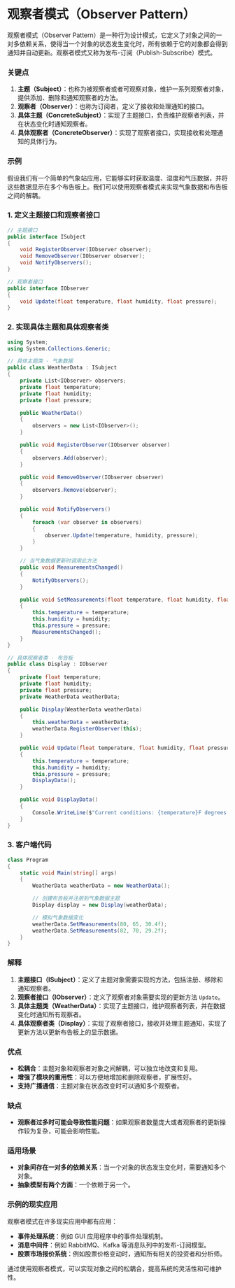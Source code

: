 # 观察者模式（Observer Pattern）

观察者模式（Observer Pattern）是一种行为设计模式，它定义了对象之间的一对多依赖关系，使得当一个对象的状态发生变化时，所有依赖于它的对象都会得到通知并自动更新。观察者模式又称为发布-订阅（Publish-Subscribe）模式。

### 关键点

1. **主题（Subject）**：也称为被观察者或者可观察对象，维护一系列观察者对象，提供添加、删除和通知观察者的方法。
2. **观察者（Observer）**：也称为订阅者，定义了接收和处理通知的接口。
3. **具体主题（ConcreteSubject）**：实现了主题接口，负责维护观察者列表，并在状态变化时通知观察者。
4. **具体观察者（ConcreteObserver）**：实现了观察者接口，实现接收和处理通知的具体行为。

### 示例

假设我们有一个简单的气象站应用，它能够实时获取温度、湿度和气压数据，并将这些数据显示在多个布告板上。我们可以使用观察者模式来实现气象数据和布告板之间的解耦。

### 1. 定义主题接口和观察者接口

```csharp
// 主题接口
public interface ISubject
{
    void RegisterObserver(IObserver observer);
    void RemoveObserver(IObserver observer);
    void NotifyObservers();
}

// 观察者接口
public interface IObserver
{
    void Update(float temperature, float humidity, float pressure);
}
```

### 2. 实现具体主题和具体观察者类

```csharp
using System;
using System.Collections.Generic;

// 具体主题类 - 气象数据
public class WeatherData : ISubject
{
    private List<IObserver> observers;
    private float temperature;
    private float humidity;
    private float pressure;

    public WeatherData()
    {
        observers = new List<IObserver>();
    }

    public void RegisterObserver(IObserver observer)
    {
        observers.Add(observer);
    }

    public void RemoveObserver(IObserver observer)
    {
        observers.Remove(observer);
    }

    public void NotifyObservers()
    {
        foreach (var observer in observers)
        {
            observer.Update(temperature, humidity, pressure);
        }
    }

    // 当气象数据更新时调用此方法
    public void MeasurementsChanged()
    {
        NotifyObservers();
    }

    public void SetMeasurements(float temperature, float humidity, float pressure)
    {
        this.temperature = temperature;
        this.humidity = humidity;
        this.pressure = pressure;
        MeasurementsChanged();
    }
}

// 具体观察者类 - 布告板
public class Display : IObserver
{
    private float temperature;
    private float humidity;
    private float pressure;
    private WeatherData weatherData;

    public Display(WeatherData weatherData)
    {
        this.weatherData = weatherData;
        weatherData.RegisterObserver(this);
    }

    public void Update(float temperature, float humidity, float pressure)
    {
        this.temperature = temperature;
        this.humidity = humidity;
        this.pressure = pressure;
        DisplayData();
    }

    public void DisplayData()
    {
        Console.WriteLine($"Current conditions: {temperature}F degrees and {humidity}% humidity");
    }
}
```

### 3. 客户端代码

```csharp
class Program
{
    static void Main(string[] args)
    {
        WeatherData weatherData = new WeatherData();

        // 创建布告板并注册到气象数据主题
        Display display = new Display(weatherData);

        // 模拟气象数据变化
        weatherData.SetMeasurements(80, 65, 30.4f);
        weatherData.SetMeasurements(82, 70, 29.2f);
    }
}
```

### 解释

1. **主题接口（ISubject）**：定义了主题对象需要实现的方法，包括注册、移除和通知观察者。
2. **观察者接口（IObserver）**：定义了观察者对象需要实现的更新方法 `Update`。
3. **具体主题类（WeatherData）**：实现了主题接口，维护观察者列表，并在数据变化时通知所有观察者。
4. **具体观察者类（Display）**：实现了观察者接口，接收并处理主题通知，实现了更新方法以更新布告板上的显示数据。

### 优点

- **松耦合**：主题对象和观察者对象之间解耦，可以独立地改变和复用。
- **增强了模块的重用性**：可以方便地增加和删除观察者，扩展性好。
- **支持广播通信**：主题对象在状态改变时可以通知多个观察者。

### 缺点

- **观察者过多时可能会导致性能问题**：如果观察者数量庞大或者观察者的更新操作较为复杂，可能会影响性能。

### 适用场景

- **对象间存在一对多的依赖关系**：当一个对象的状态发生变化时，需要通知多个对象。
- **抽象模型有两个方面**：一个依赖于另一个。

### 示例的现实应用

观察者模式在许多现实应用中都有应用：

- **事件处理系统**：例如 GUI 应用程序中的事件处理机制。
- **消息中间件**：例如 RabbitMQ、Kafka 等消息队列中的发布-订阅模型。
- **股票市场报价系统**：例如股票价格变动时，通知所有相关的投资者和分析师。

通过使用观察者模式，可以实现对象之间的松耦合，提高系统的灵活性和可维护性。
